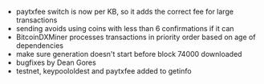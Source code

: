 * paytxfee switch is now per KB, so it adds the correct fee for large transactions
* sending avoids using coins with less than 6 confirmations if it can
* BitcoinDXMiner processes transactions in priority order based on age of dependencies
* make sure generation doesn't start before block 74000 downloaded
* bugfixes by Dean Gores
* testnet, keypoololdest and paytxfee added to getinfo
